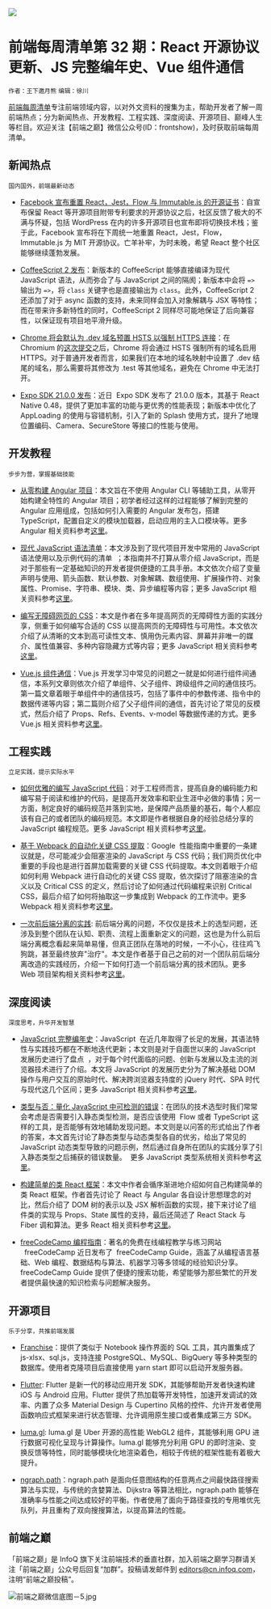![](http://upload-images.jianshu.io/upload_images/1647496-39f17e139d688f8c.jpg?imageMogr2/auto-orient/strip%7CimageView2/2/w/1240)

# 前端每周清单第 32 期：React 开源协议更新、JS 完整编年史、Vue 组件通信

`作者：王下邀月熊` `编辑：徐川`

[前端每周清单](http://www.infoq.com/cn/FE-Weekly)专注前端领域内容，以对外文资料的搜集为主，帮助开发者了解一周前端热点；分为新闻热点、开发教程、工程实践、深度阅读、开源项目、巅峰人生等栏目。欢迎关注【前端之巅】微信公众号(ID：frontshow)，及时获取前端每周清单。

## 新闻热点

`国内国外，前端最新动态`

- [Facebook 宣布重置 React，Jest，Flow 与 Immutable.js 的开源证书](https://code.facebook.com/posts/300798627056246)：自宣布保留 React 等开源项目附带专利要求的开源协议之后，社区反馈了极大的不满与怀疑，包括 WordPress 在内的许多开源项目也宣布即将切换技术栈；鉴于此，Facebook 宣布将在下周统一地重置 React，Jest，Flow，Immutable.js 为 MIT 开源协议。亡羊补牢，为时未晚，希望 React 整个社区能够继续蓬勃发展。

- [CoffeeScript 2 发布](http://coffeescript.org/announcing-coffeescript-2/)：新版本的 CoffeeScript 能够直接编译为现代 JavaScript 语法，从而弥合了与 JavaScript 之间的隔阂；新版本中会将 `=>` 输出为 `=>`，将 `class` 关键字也是直接输出为 `class`。此外，CoffeeScript 2 还添加了对于 async 函数的支持，未来同样会加入对象解耦与 JSX 等特性；而在带来许多新特性的同时，CoffeeScript 2 同样尽可能地保证了后向兼容性，以保证现有项目地平滑升级。

- [Chrome 将会默认为 .dev 域名预置 HSTS 以强制 HTTPS 连接](https://ma.ttias.be/chrome-force-dev-domains-https-via-preloaded-hsts/)：在 Chromium 的[这次提交](https://chromium-review.googlesource.com/c/chromium/src/+/669923)之后，Chrome 将会通过 HSTS 强制所有的域名启用 HTTPS。对于普通开发者而言，如果我们在本地的域名映射中设置了 .dev 结尾的域名，那么需要将其修改为 .test 等其他域名，避免在 Chrome 中无法打开。

- [Expo SDK 21.0.0 发布](https://blog.expo.io/expo-sdk-21-0-0-is-now-available-be33b79921b7)：近日  Expo SDK 发布了 21.0.0 版本，其基于 React Native 0.48，提供了更加丰富的功能与更优秀的性能表现；新版本中优化了 AppLoading 的使用与容错机制，引入了新的 Splash 使用方式，提升了地理位置编码、Camera、SecureStore 等接口的性能与使用。

## 开发教程

`步步为营，掌握基础技能`

- [从零构建 Angular 项目](https://parg.co/bw0)：本文旨在不使用 Angular CLI 等辅助工具，从零开始构建全特性的 Angular 项目；初学者经过这样的过程能够了解到完整的 Angular 应用组成，包括如何引入需要的 Angular 发布包，搭建 TypeScript，配置自定义的模块加载器，启动应用的主入口模块等。更多 Angular 相关资料参考[这里](https://parg.co/UH4)。

- [现代 JavaScript 语法清单](https://github.com/mbeaudru/modern-js-cheatsheet)：本文涉及到了现代项目开发中常用的 JavaScript 语法使用以及示例代码的清单  ；本指南并不打算从零介绍 JavaScript，而是对于那些有一定基础知识的开发者提供便捷的工具手册。本文依次介绍了变量声明与使用、箭头函数、默认参数、对象解耦、数组使用、扩展操作符、对象属性、Promise、字符串、模块、类、异步编程等内容；更多 JavaScript 相关资料参考[这里](https://parg.co/UHR)。

- [编写无障碍网页的 CSS](https://parg.co/bwd)：本文是作者在多年提高网页的无障碍性方面的实践分享，侧重于如何编写合适的 CSS 以提高网页的无障碍性与可用性。本文依次介绍了从清晰的文本到高可读性文本、慎用伪元素内容、屏幕并非唯一的媒介、属性值兼容、多种内容隐藏方式等内容；更多 JavaScript 相关资料参考[这里](https://parg.co/UHf)。

- [Vue.js 组件通信](https://parg.co/bBV)：Vue.js 开发学习中常见的问题之一就是如何进行组件间通信，本系列文章则依次介绍了单组件、父子组件、跨级组件之间的通信技巧。第一篇文章着眼于单组件中的通信技巧，包括了事件中的参数传递、指令中的数据传递等内容；第二篇则介绍了父子组件间的通信，首先讨论了常见的反模式，然后介绍了 Props、Refs、Events、v-model 等数据传递的方式。更多 Vue.js 相关资料参考[这里](https://parg.co/UH4)。

## 工程实践

`立足实践，提示实际水平`

- [如何优雅的编写 JavaScript 代码](https://mp.weixin.qq.com/s/PUpZTnCf3qilVWhU-bTC0A)：对于工程师而言，提高自身的编码能力和编写易于阅读和维护的代码，是提高开发效率和职业生涯中必做的事情；另一方面，制定良好的编码规范并落到实地，是保障产品质量的基石，每个人都应该有自己的或者团队的编码规范。本文即是作者根据自身的经验总结分享的 JavaScript 编程规范。更多 JavaScript 相关资料参考[这里](https://parg.co/UHf)。

- [基于 Webpack 的自动化关键 CSS 提取](https://parg.co/bwo)：Google  性能指南中重要的一条建议就是，尽可能减少会阻塞渲染的 JavaScript 与 CSS 代码；我们网页优化中重要的手段也是进行首屏加载需要的关键 CSS 代码提取。本文则着眼于介绍如何利用 Webpack 进行自动化的关键 CSS 提取，依次探讨了阻塞渲染的含义以及 Critical CSS 的定义，然后讨论了如何通过代码编程来识别 Critical CSS，最后介绍了如何将抽取这一步集成到 Webpack 的工作流中。更多 Webpack 相关资料参考[这里](https://parg.co/UHN)。

- [一次前后端分离的实践](https://mp.weixin.qq.com/s/Kwq6Eej8EMYzTcQgIKG2WQ): 前后端分离的问题，不仅仅是技术上的选型问题，还涉及到整个团队在认知、职责、流程上面重新定义的问题，这也是为什么前后端分离概念看起来简单易懂，但真正团队在落地的时候，一不小心，往往鸡飞狗跳，甚至最终放弃"治疗"。本文是作者基于自己之前的对一个团队前后端分离改造的实践经历，介绍一下如何打造一个前后端分离的技术团队。更多 Web 项目架构相关资料参考[这里](https://parg.co/UHM)。

## 深度阅读

`深度思考，升华开发智慧`

- [JavaScript 完整编年史](https://closebrace.com/articles/2017-09-11/a-brief-incomplete-history-of-javascript)：JavaScript  在近几年取得了长足的发展，其语法特性与实践技巧都在不断地迭代更新；本文则是对于自面世以来的 JavaScript 发展历史进行了盘点  ，对于每个时代面临的问题、创新与发展以及主流的浏览器技术进行了介绍。本文将 JavaScript 的发展历史分为了解决基础 DOM 操作与用户交互的原始时代、解决跨浏览器支持度的 jQuery 时代、SPA 时代与现代这几个区间；更多 JavaScript 相关资料参考[这里](https://parg.co/UHR)。

- [类型与否：量化 JavaScript 中可检测的错误](https://parg.co/bwX)：在团队的技术选型时我们常常会考虑是否需要引入静态类型检测，是否应该使用  Flow 或者 TypeScript 这样的工具，是否能够有效地辅助发现问题。本文则是以问答的形式给出了作者的答案，本文首先讨论了静态类型与动态类型各自的优劣，给出了常见的 JavaScript 动态类型导致的问题示例，然后通过自身所在团队的实践分享了引入静态类型之后捕获的错误数量。  更多 JavaScript 类型系统相关资料参考[这里](https://parg.co/UHR)。

- [构建简单的类 React 框架](https://hackernoon.com/build-your-own-react-48edb8ed350d)：本文中作者会循序渐进地介绍如何自己构建简单的类 React 框架。作者首先讨论了 React 与 Angular 各自设计思想理念的对比，然后介绍了 DOM 树的表示以及 JSX 解析函数的实现，接下来讨论了组件类的实现与 Props、State 属性的支持，最后还简述了 React Stack 与 Fiber 调和算法。更多 React 相关资料参考[这里](https://parg.co/UH4)。

- [freeCodeCamp 编程指南](https://parg.co/bwy)：著名的免费在线编程教学与练习网站   freeCodeCamp 近日发布了  freeCodeCamp Guide，涵盖了从编程语言基础、Web 编程、数据结构与算法、机器学习等多领域的经验知识分享。freeCodeCamp Guide 提供了便捷的搜索功能，希望能够为那些繁忙的开发者提供最快速的知识检索与问题解决服务。

## 开源项目

`乐于分享，共推前端发展`

- [Franchise](https://github.com/hvf/franchise)：提供了类似于 Notebook 操作界面的 SQL 工具，其内置集成了 js-xlsx、sql.js，支持连接 PostgreSQL、MySQL、BigQuery 等多种类型的数据库。使用者克隆项目后直接使用 yarn start 即可以启动开发服务器。

- [Flutter](https://github.com/flutter/flutter): Flutter 是新一代的移动应用开发 SDK，其能够帮助开发者快速构建 iOS 与 Android 应用。Flutter 提供了热加载等开发特性，加速开发调试的效率、内置了众多 Material Design 与 Cupertino 风格的控件、允许开发者使用函数响应式框架来进行状态管理、允许调用原生接口或者集成第三方 SDK。

- [luma.gl](http://uber.github.io/luma.gl/#/): luma.gl 是 Uber 开源的高性能 WebGL2 组件，其能够利用 GPU 进行数据可视化呈现与计算操作。luma.gl 能够充分利用 GPU 的即时渲染、变换反馈等特性，同时能够模块化地渲染着色，相较于传统的框架性能有着极大提升。

- [ngraph.path](https://github.com/anvaka/ngraph.path)：ngraph.path 是面向任意图结构的任意两点之间最快路径搜索算法与实现，与传统的贪婪算法、Dijkstra 等算法相比，ngraph.path 能够在准确率与性能之间达成较好的平衡。作者使用了面向于路径查找的专用堆优先队列，并且重构了双向搜搜算法，以提高算法的性能。

## 前端之巅

「前端之巅」是 InfoQ 旗下关注前端技术的垂直社群，加入前端之巅学习群请关注「前端之巅」公众号后回复“加群”。投稿请发邮件到 editors@cn.infoq.com，注明“前端之巅投稿”。

![前端之巅微信底图－5.jpg](http://upload-images.jianshu.io/upload_images/1647496-01712a993d2b23de.jpg?imageMogr2/auto-orient/strip%7CimageView2/2/w/1240)
